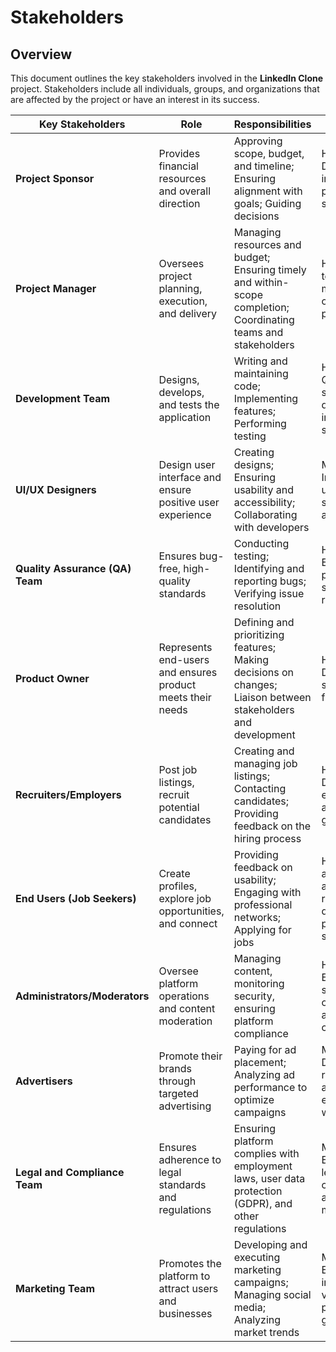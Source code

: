 # Stakeholders

## Overview
This document outlines the key stakeholders involved in the **LinkedIn Clone** project. Stakeholders include all individuals, groups, and organizations that are affected by the project or have an interest in its success.

| **Key Stakeholders**          | **Role**                                                   | **Responsibilities**                                                                                                 | **Impact**                                      |
|-------------------------------|------------------------------------------------------------|----------------------------------------------------------------------------------------------------------------------|-------------------------------------------------|
| **Project Sponsor**            | Provides financial resources and overall direction         | Approving scope, budget, and timeline; Ensuring alignment with goals; Guiding decisions                               | High - Decisions influence project success      |
| **Project Manager**            | Oversees project planning, execution, and delivery         | Managing resources and budget; Ensuring timely and within-scope completion; Coordinating teams and stakeholders       | High - Day-to-day management of the project     |
| **Development Team**           | Designs, develops, and tests the application               | Writing and maintaining code; Implementing features; Performing testing                                              | High - Quality and speed directly impact success|
| **UI/UX Designers**            | Design user interface and ensure positive user experience  | Creating designs; Ensuring usability and accessibility; Collaborating with developers                                 | Medium - Influences user satisfaction and usability |
| **Quality Assurance (QA) Team**| Ensures bug-free, high-quality standards                   | Conducting testing; Identifying and reporting bugs; Verifying issue resolution                                        | High - Ensures product stability and reliability|
| **Product Owner**              | Represents end-users and ensures product meets their needs | Defining and prioritizing features; Making decisions on changes; Liaison between stakeholders and development         | High - Decisions shape the final product        |
| **Recruiters/Employers**       | Post job listings, recruit potential candidates            | Creating and managing job listings; Contacting candidates; Providing feedback on the hiring process                   | High - Drives user engagement and platform growth |
| **End Users (Job Seekers)**    | Create profiles, explore job opportunities, and connect    | Providing feedback on usability; Engaging with professional networks; Applying for jobs                              | High - User adoption and retention determine platform success |
| **Administrators/Moderators**  | Oversee platform operations and content moderation         | Managing content, monitoring security, ensuring platform compliance                                                   | High - Ensures smooth operation and compliance  |
| **Advertisers**                | Promote their brands through targeted advertising          | Paying for ad placement; Analyzing ad performance to optimize campaigns                                               | Medium - Drive revenue and affect user experience with ads |
| **Legal and Compliance Team**  | Ensures adherence to legal standards and regulations       | Ensuring platform complies with employment laws, user data protection (GDPR), and other regulations                    | Medium - Ensures legal compliance and risk mitigation |
| **Marketing Team**             | Promotes the platform to attract users and businesses      | Developing and executing marketing campaigns; Managing social media; Analyzing market trends                          | Medium - Efforts impact visibility and platform growth |
